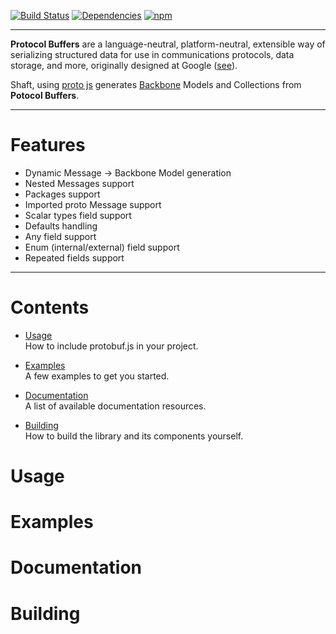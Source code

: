 [![Build Status](https://travis-ci.org/fairway-digital/shaft.svg?branch=master)](https://travis-ci.org/fairway-digital/shaft)
[![Dependencies](https://david-dm.org/fairway-digital/shaft.svg)](https://david-dm.org/fairway-digital/shaft)
[![npm](https://img.shields.io/npm/v/shaft.js.svg)](https://www.npmjs.com/package/shaft.js)

--------

**Protocol Buffers** are a language-neutral, platform-neutral, extensible way of serializing structured data for use in communications protocols, data storage, and more, originally designed at Google ([see](https://developers.google.com/protocol-buffers/)).

Shaft, using [proto js](http://dcode.io/protobuf.js/) generates [Backbone](http://backbonejs.org/) Models and Collections from **Potocol Buffers**.

--------
# Features

* Dynamic Message -> Backbone Model generation
* Nested Messages support
* Packages support
* Imported proto Message support
* Scalar types field support
* Defaults handling
* Any field support
* Enum (internal/external) field support
* Repeated fields support

--------
# Contents

* [Usage](#usage)<br />
  How to include protobuf.js in your project.
  
* [Examples](#examples)<br />
  A few examples to get you started.

* [Documentation](#documentation)<br />
  A list of available documentation resources.

* [Building](#building)<br />
  How to build the library and its components yourself.

# Usage

# Examples

# Documentation

# Building



